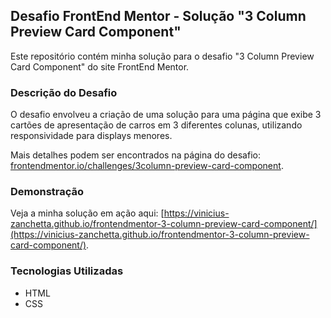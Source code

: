 ## Desafio FrontEnd Mentor - Solução "3 Column Preview Card Component"

Este repositório contém minha solução para o desafio "3 Column Preview Card Component" do site FrontEnd Mentor.

### Descrição do Desafio

O desafio envolveu a criação de uma solução para uma página que exibe 3 cartões de apresentação de carros em 3 diferentes colunas, utilizando responsividade para displays menores.

Mais detalhes podem ser encontrados na página do desafio: [frontendmentor.io/challenges/3column-preview-card-component](https://www.frontendmentor.io/challenges/3column-preview-card-component-pH92eAR2-/hub).

### Demonstração

Veja a minha solução em ação aqui: [https://vinicius-zanchetta.github.io/frontendmentor-3-column-preview-card-component/](https://vinicius-zanchetta.github.io/frontendmentor-3-column-preview-card-component/).

### Tecnologias Utilizadas

- HTML
- CSS